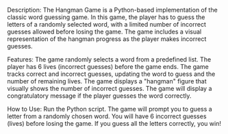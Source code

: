 Description:
The Hangman Game is a Python-based implementation of the classic word guessing game. In this game, the player has to guess the letters of a randomly selected word, with a limited number of incorrect guesses allowed before losing the game. The game includes a visual representation of the hangman progress as the player makes incorrect guesses.

Features:
The game randomly selects a word from a predefined list.
The player has 6 lives (incorrect guesses) before the game ends.
The game tracks correct and incorrect guesses, updating the word to guess and the number of remaining lives.
The game displays a "hangman" figure that visually shows the number of incorrect guesses.
The game will display a congratulatory message if the player guesses the word correctly.

How to Use:
Run the Python script.
The game will prompt you to guess a letter from a randomly chosen word.
You will have 6 incorrect guesses (lives) before losing the game.
If you guess all the letters correctly, you win!

